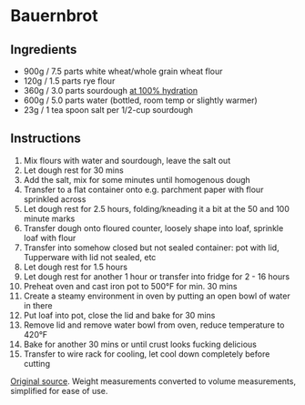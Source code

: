 
# Bauernbrot

## Ingredients
- 900g / 7.5 parts   white wheat/whole grain wheat flour
- 120g / 1.5 parts   rye flour
- 360g / 3.0 parts   sourdough [at 100% hydration](https://www.culturesforhealth.com/hydration-sourdough-starter)
- 600g / 5.0 parts   water (bottled, room temp or slightly warmer)
-  23g / 1 tea spoon salt per 1/2-cup sourdough

## Instructions

1. Mix flours with water and sourdough, leave the salt out
2. Let dough rest for 30 mins
3. Add the salt, mix for some minutes until homogenous dough
4. Transfer to a flat container onto e.g. parchment paper with flour sprinkled across
5. Let dough rest for 2.5 hours, folding/kneading it a bit at the 50 and 100 minute marks
6. Transfer dough onto floured counter, loosely shape into loaf, sprinkle loaf with flour
7. Transfer into somehow closed but not sealed container: pot with lid, Tupperware with lid not sealed, etc
8. Let dough rest for 1.5 hours
9.  Let dough rest for another 1 hour or transfer into fridge for 2 - 16 hours
10. Preheat oven and cast iron pot to 500°F for min. 30 mins
11. Create a steamy environment in oven by putting an open bowl of water in there
12. Put loaf into pot, close the lid and bake for 30 mins
13. Remove lid and remove water bowl from oven, reduce temperature to 420°F
14. Bake for another 30 mins or until crust looks fucking delicious
15. Transfer to wire rack for cooling, let cool down completely before cutting

[Original source](http://www.wildyeastblog.com/my-new-favorite-sourdough/).
Weight measurements converted to volume measurements, simplified for ease of use.
